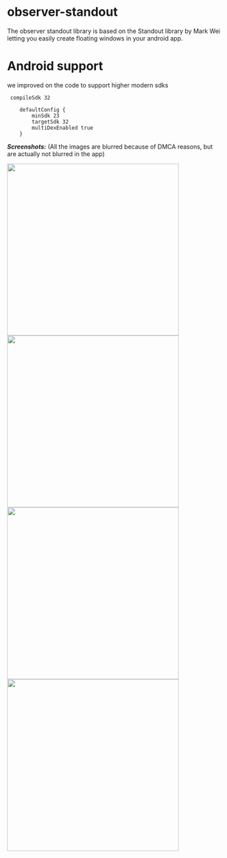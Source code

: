 # observer-standout
The observer standout library is based on the Standout library by Mark Wei letting you easily create floating windows in your android app. 

# Android support
we improved on the code to support higher modern sdks

```
 compileSdk 32

    defaultConfig {
        minSdk 23
        targetSdk 32
        multiDexEnabled true
    }
```

***Screenshots:***
(All the images are blurred because of DMCA reasons, but are actually not blurred in the app)

<img src="./.github/bhaee net (1).PNG" height="400"/><img src="./.github/bhaee net (2).PNG" height="400"/><img src="./.github/bhaee net (3).PNG" height="400"/><img src="./.github/bhaee net (4).PNG" height="400"/>


